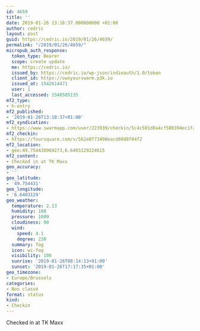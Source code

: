 ```yaml
---
id: 4659
title: ''
date: 2019-01-26 13:18:37.000000000 +01:00
author: cedric
layout: post
guid: https://cedric.io/2019/01/26/4659/
permalink: "/2019/01/26/4659/"
micropub_auth_response:
  token_type: Bearer
  scope: create update
  me: https://cedric.io/
  issued_by: https://cedric.io/wp-json/indieauth/1.0/token
  client_id: https://ownyourswarm.p3k.io
  issued_at: 1542614471
  user: 1
  last_accessed: 1548505135
mf2_type:
- h-entry
mf2_published:
- '2019-01-26T13:18:37+01:00'
mf2_syndication:
- https://www.swarmapp.com/user/223939/checkin/5c4c501d8a4cf500394ec1fa
mf2_checkin:
- https://foursquare.com/v/562e0773498eacd80d8f04f2
mf2_location:
- geo:49.754430969273,6.6403129224615
mf2_content:
- Checked in at TK Maxx
geo_accuracy:
- ''
geo_latitude:
- '49.754431'
geo_longitude:
- '6.6403129'
geo_weather:
  temperature: 2.13
  humidity: 100
  pressure: 1009
  cloudiness: 90
  wind:
    speed: 4.1
    degree: 230
  summary: fog
  icon: wi-fog
  visibility: 100
  sunrise: '2019-01-26T08:14:13+01:00'
  sunset: '2019-01-26T17:17:35+01:00'
geo_timezone:
- Europe/Brussels
categories:
- Non classé
format: status
kind:
- Checkin
---
```

Checked in at TK Maxx